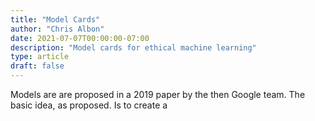 ```yaml
---
title: "Model Cards"
author: "Chris Albon"
date: 2021-07-07T00:00:00-07:00
description: "Model cards for ethical machine learning"
type: article
draft: false
---
```


Models are are proposed in a 2019 paper by the then Google team. The basic idea, as proposed. Is to create a

<!---
# Raw Notes
- [Mitchell et. al 2019](https://arxiv.org/abs/1810.03993) 
    - No standard documentation for ML models 
        - "Currently, there are no standardized documentation procedures to communicate the performance characteristics of trained machine learning (ML) and artificial intelligence (AI) models." (Mitchell et. al 2019) 
    - Original proposal 
        - "As a step towards this goal, we propose that released machine learning models be accompanied by short (one to two page) records we call model cards As a step towards this goal, we propose that released machine learning models be accompanied by short (one to two page) records we call model cards As a step towards this goal, we propose that released machine learning models be accompanied by short (one to two page) records we call model cards" 
-->

